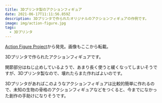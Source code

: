 ```yaml
---
title: 3Dプリンタ製のアクションフィギュア
date: 2021-06-17T11:11:56.859Z
description: 3Dプリンタで作られたオリジナルのアクションフィギュアの作例です。
image: img/action-figure.jpg
tags:
  - 3Dプリンタ
---
```

[Action Figure Project](https://hackaday.io/project/170495-action-figure-project)から発見。画像もここから転載。

3Dプリンタで作られたアクションフィギュアです。

関節部分はねじ止めしているようで、あまり長く使うと緩くなってしまいそうですが、3Dプリンタ製なので、壊れたらまた作ればよいのです。

3Dプリンタがあればこのようなアクションフィギュアは比較的簡単に作れるので、未知の生物の骨格のアクションフィギュアなどをつくると、今までになかった創作の手助けになりそうです。
